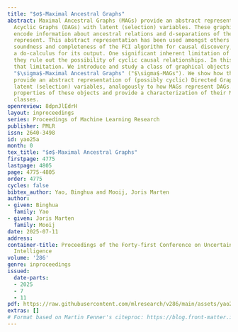 ```yaml
---
title: "$σ$-Maximal Ancestral Graphs"
abstract: Maximal Ancestral Graphs (MAGs) provide an abstract representation of Directed
  Acyclic Graphs (DAGs) with latent (selection) variables. These graphical objects
  encode information about ancestral relations and d-separations of the DAGs they
  represent. This abstract representation has been used amongst others to prove the
  soundness and completeness of the FCI algorithm for causal discovery, and to derive
  a do-calculus for its output. One significant inherent limitation of MAGs is that
  they rule out the possibility of cyclic causal relationships. In this work, we address
  that limitation. We introduce and study a class of graphical objects that we coin
  "$\sigma$-Maximal Ancestral Graphs" ("$\sigma$-MAGs"). We show how these graphs
  provide an abstract representation of (possibly cyclic) Directed Graphs (DGs) with
  latent (selection) variables, analogously to how MAGs represent DAGs. We study the
  properties of these objects and provide a characterization of their Markov equivalence
  classes.
openreview: 8dpnJlEdrH
layout: inproceedings
series: Proceedings of Machine Learning Research
publisher: PMLR
issn: 2640-3498
id: yao25a
month: 0
tex_title: "$σ$-Maximal Ancestral Graphs"
firstpage: 4775
lastpage: 4805
page: 4775-4805
order: 4775
cycles: false
bibtex_author: Yao, Binghua and Mooij, Joris Marten
author:
- given: Binghua
  family: Yao
- given: Joris Marten
  family: Mooij
date: 2025-07-11
address:
container-title: Proceedings of the Forty-first Conference on Uncertainty in Artificial
  Intelligence
volume: '286'
genre: inproceedings
issued:
  date-parts:
  - 2025
  - 7
  - 11
pdf: https://raw.githubusercontent.com/mlresearch/v286/main/assets/yao25a/yao25a.pdf
extras: []
# Format based on Martin Fenner's citeproc: https://blog.front-matter.io/posts/citeproc-yaml-for-bibliographies/
---
```

